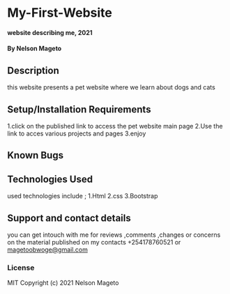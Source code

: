 # My-First-Website
#### website describing me, 2021
#### By Nelson Mageto
## Description
this website presents  a pet website where we learn about dogs and cats 
## Setup/Installation Requirements
1.click on the published link to access the pet website main page
2.Use the link to  acces  various projects and pages 
3.enjoy 
## Known Bugs

## Technologies Used
 used technologies include ;
  1.Html
  2.css
  3.Bootstrap


## Support and contact details
you can get intouch with me for reviews ,comments ,changes or concerns on the material published on my contacts 
+254178760521 or 
 magetoobwoge@gmail.com


### License
MIT 
Copyright (c) 2021 Nelson Mageto
  